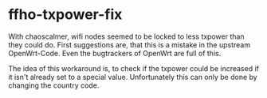 ffho-txpower-fix
================

With chaoscalmer, wifi nodes seemed to be locked to less txpower than they could
do. First suggestions are, that this is a mistake in the upstream OpenWrt-Code.
Even the bugtrackers of OpenWrt are full of this.

The idea of this workaround is, to check if the txpower could be increased if
it isn't already set to a special value. Unfortunately this can only be done by
changing the country code.
